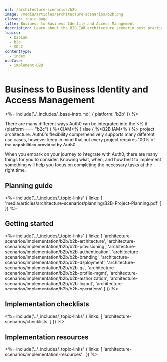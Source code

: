 ```yaml
---
url: /architecture-scenarios/b2b
image: /media/articles/architecture-scenarios/b2b.png
classes: topic-page
title: Business to Business Identity and Access Management
description: Learn about the B2B IAM architecture scenario best practices.
topics:
  - b2biam
  - b2b
  - SDLC
contentType:
  - index
useCase:
  - implement-B2B
---
```


<!-- markdownlint-disable MD041 MD002 -->
<div class="topic-page-header">
  <div data-name="example" class="topic-page-badge"></div>
  <h1>Business to Business Identity and Access Management</h1>
</div>

<%= include('./_includes/_base-intro.md', { platform: 'b2b' }) %>

There are many different ways Auth0 can be integrated into the <% if (platform === "b2c") { %>CIAM<% } else { %>B2B IAM<% } %> project architecture. Auth0's flexibility comprehensively supports many different use cases, however keep in mind that not every project requires 100% of the capabilities provided by Auth0.

When you embark on your journey to integrate with Auth0, there are many things for you to consider. Knowing what, when, and how best to implement something will help you focus on completing the necessary tasks at the right time. 

## Planning guide

<%= include('../_includes/_topic-links', { links: [
  'media/articles/architecture-scenarios/planning/B2B-Project-Planning.pdf'
] }) %>

## Getting started

<%= include('../_includes/_topic-links', { links: [
  'architecture-scenarios/implementation/b2b/b2b-architecture',
  'architecture-scenarios/implementation/b2b/b2b-provisioning',
  'architecture-scenarios/implementation/b2b/b2b-authentication',
  'architecture-scenarios/implementation/b2b/b2b-branding',
  'architecture-scenarios/implementation/b2b/b2b-deployment',
  'architecture-scenarios/implementation/b2b/b2b-qa',
  'architecture-scenarios/implementation/b2b/b2b-profile-mgmt',
  'architecture-scenarios/implementation/b2b/b2b-authorization',
  'architecture-scenarios/implementation/b2b/b2b-logout',
  'architecture-scenarios/implementation/b2b/b2b-operations'
] }) %>

## Implementation checklists

<%= include('../_includes/_topic-links', { links: [
  'architecture-scenarios/checklists'
] }) %>

## Implementation resources

<%= include('../_includes/_topic-links', { links: [
  'architecture-scenarios/implementation-resources'
] }) %>
